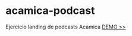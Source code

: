 # acamica-podcast
Ejercicio landing de podcasts Acamica [DEMO >>](https://cfagomez.github.io/acamica-podcast)
